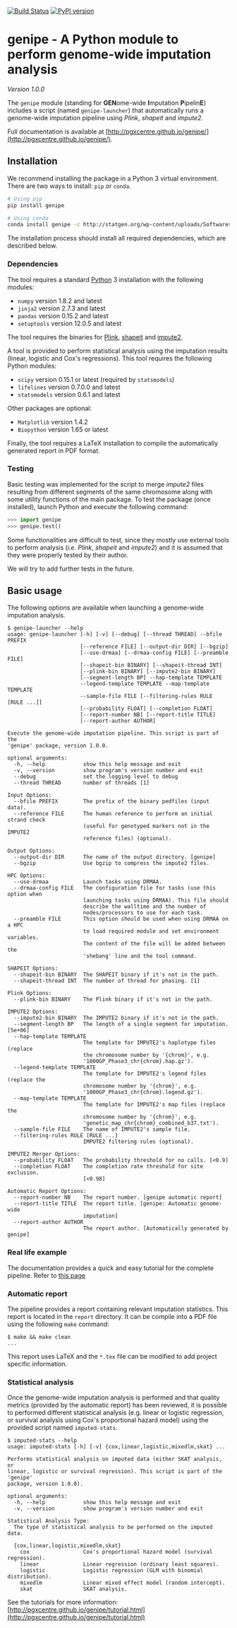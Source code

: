 [![Build Status](https://travis-ci.org/pgxcentre/genipe.svg?branch=master)](https://travis-ci.org/pgxcentre/genipe)
[![PyPI version](https://badge.fury.io/py/genipe.svg)](http://badge.fury.io/py/genipe)


# genipe - A Python module to perform genome-wide imputation analysis

*Version 1.0.0*

The `genipe` module (standing for **GEN**ome-wide **I**mputation
**P**ipelin**E**) includes a script (named `genipe-launcher`) that
automatically runs a genome-wide imputation pipeline using *Plink*, *shapeit*
and *impute2*.

Full documentation is available at
[http://pgxcentre.github.io/genipe/](http://pgxcentre.github.io/genipe/).


## Installation

We recommend installing the package in a Python 3 virtual environment. There
are two ways to install: `pip` or `conda`.

```bash
# Using pip
pip install genipe
```

```bash
# Using conda
conda install genipe -c http://statgen.org/wp-content/uploads/Softwares/genipe
```

The installation process should install all required dependencies, which are
described below.


### Dependencies

The tool requires a standard [Python](http://python.org/) 3 installation with
the following modules:

* `numpy` version 1.8.2 and latest
* `jinja2` version 2.7.3 and latest
* `pandas` version 0.15.2 and latest
* `setuptools` version 12.0.5 and latest

The tool requires the binaries for
[Plink](http://pngu.mgh.harvard.edu/~purcell/plink/download.shtml),
[shapeit](https://mathgen.stats.ox.ac.uk/genetics_software/shapeit/shapeit.html#download)
and [impute2](https://mathgen.stats.ox.ac.uk/impute/impute_v2.html#download).

A tool is provided to perform statistical analysis using the imputation results
(linear, logistic and Cox's regressions). This tool requires the following
Python modules:

* `scipy` version 0.15.1 or latest (required by `statsmodels`)
* `lifelines` version 0.7.0.0 and latest
* `statsmodels` version 0.6.1 and latest

Other packages are optional:

* `Matplotlib` version 1.4.2
* `Biopython` version 1.65 or latest

Finally, the tool requires a LaTeX installation to compile the automatically
generated report in PDF format.


### Testing

Basic testing was implemented for the script to merge *impute2* files resulting
from different segments of the same chromosome along with some utility
functions of the main package. To test the package (once installed), launch
Python and execute the following command:

```python
>>> import genipe
>>> genipe.test()
```

Some functionalities are difficult to test, since they mostly use external
tools to perform analysis (*i.e.* *Plink*, *shapeit* and *impute2*) and it
is assumed that they were properly tested by their author.

We will try to add further tests in the future.


## Basic usage

The following options are available when launching a genome-wide imputation
analysis.

```console
$ genipe-launcher --help
usage: genipe-launcher [-h] [-v] [--debug] [--thread THREAD] --bfile PREFIX
                       [--reference FILE] [--output-dir DIR] [--bgzip]
                       [--use-drmaa] [--drmaa-config FILE] [--preamble FILE]
                       [--shapeit-bin BINARY] [--shapeit-thread INT]
                       [--plink-bin BINARY] [--impute2-bin BINARY]
                       [--segment-length BP] --hap-template TEMPLATE
                       --legend-template TEMPLATE --map-template TEMPLATE
                       --sample-file FILE [--filtering-rules RULE [RULE ...]]
                       [--probability FLOAT] [--completion FLOAT]
                       [--report-number NB] [--report-title TITLE]
                       [--report-author AUTHOR]

Execute the genome-wide imputation pipeline. This script is part of the
'genipe' package, version 1.0.0.

optional arguments:
  -h, --help            show this help message and exit
  -v, --version         show program's version number and exit
  --debug               set the logging level to debug
  --thread THREAD       number of threads [1]

Input Options:
  --bfile PREFIX        The prefix of the binary pedfiles (input data).
  --reference FILE      The human reference to perform an initial strand check
                        (useful for genotyped markers not in the IMPUTE2
                        reference files) (optional).

Output Options:
  --output-dir DIR      The name of the output directory. [genipe]
  --bgzip               Use bgzip to compress the impute2 files.

HPC Options:
  --use-drmaa           Launch tasks using DRMAA.
  --drmaa-config FILE   The configuration file for tasks (use this option when
                        launching tasks using DRMAA). This file should
                        describe the walltime and the number of
                        nodes/processors to use for each task.
  --preamble FILE       This option should be used when using DRMAA on a HPC
                        to load required module and set environment variables.
                        The content of the file will be added between the
                        'shebang' line and the tool command.

SHAPEIT Options:
  --shapeit-bin BINARY  The SHAPEIT binary if it's not in the path.
  --shapeit-thread INT  The number of thread for phasing. [1]

Plink Options:
  --plink-bin BINARY    The Plink binary if it's not in the path.

IMPUTE2 Options:
  --impute2-bin BINARY  The IMPUTE2 binary if it's not in the path.
  --segment-length BP   The length of a single segment for imputation. [5e+06]
  --hap-template TEMPLATE
                        The template for IMPUTE2's haplotype files (replace
                        the chromosome number by '{chrom}', e.g.
                        '1000GP_Phase3_chr{chrom}.hap.gz').
  --legend-template TEMPLATE
                        The template for IMPUTE2's legend files (replace the
                        chromosome number by '{chrom}', e.g.
                        '1000GP_Phase3_chr{chrom}.legend.gz').
  --map-template TEMPLATE
                        The template for IMPUTE2's map files (replace the
                        chromosome number by '{chrom}', e.g.
                        'genetic_map_chr{chrom}_combined_b37.txt').
  --sample-file FILE    The name of IMPUTE2's sample file.
  --filtering-rules RULE [RULE ...]
                        IMPUTE2 filtering rules (optional).

IMPUTE2 Merger Options:
  --probability FLOAT   The probability threshold for no calls. [<0.9]
  --completion FLOAT    The completion rate threshold for site exclusion.
                        [<0.98]

Automatic Report Options:
  --report-number NB    The report number. [genipe automatic report]
  --report-title TITLE  The report title. [genipe: Automatic genome-wide
                        imputation]
  --report-author AUTHOR
                        The report author. [Automatically generated by genipe]
```


### Real life example

The documentation provides a quick and easy tutorial for the complete pipeline.
Refer to [this page](http://pgxcentre.github.io/genipe/tutorial.html)


### Automatic report

The pipeline provides a report containing relevant imputation statistics. This
report is located in the `report` directory. It can be compile into a PDF file
using the following `make` command:

```console
$ make && make clean
...
```

This report uses LaTeX and the `*.tex` file can be modified to add project
specific information.


### Statistical analysis

Once the genome-wide imputation analysis is performed and that quality metrics
(provided by the automatic report) has been reviewed, it is possible to
performed different statistical analysis (e.g. linear or logistic regression,
or survival analysis using Cox's proportional hazard model) using the provided
script named `imputed-stats`.

```console
$ imputed-stats --help
usage: imputed-stats [-h] [-v] {cox,linear,logistic,mixedlm,skat} ...

Performs statistical analysis on imputed data (either SKAT analysis, or
linear, logistic or survival regression). This script is part of the 'genipe'
package, version 1.0.0).

optional arguments:
  -h, --help            show this help message and exit
  -v, --version         show program's version number and exit

Statistical Analysis Type:
  The type of statistical analysis to be performed on the imputed data.

  {cox,linear,logistic,mixedlm,skat}
    cox                 Cox's proportional hazard model (survival regression).
    linear              Linear regression (ordinary least squares).
    logistic            Logistic regression (GLM with binomial distribution).
    mixedlm             Linear mixed effect model (random intercept).
    skat                SKAT analysis.
```

See the tutorials for more information:
[http://pgxcentre.github.io/genipe/tutorial.html](http://pgxcentre.github.io/genipe/tutorial.html)
